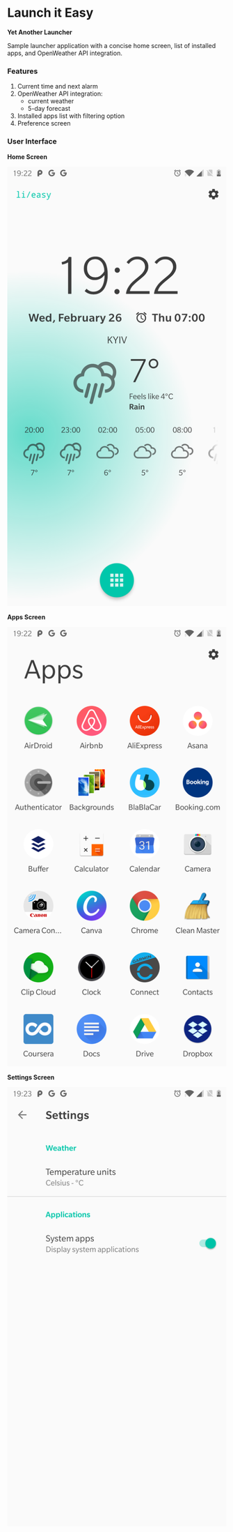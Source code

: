 # Launch it Easy

**Yet Another Launcher**

Sample launcher application with a concise home screen, list of installed apps, and OpenWeather API integration.

### Features
1. Current time and next alarm
2. OpenWeather API integration:
    - current weather
    - 5-day forecast
3. Installed apps list with filtering option
4. Preference screen

### User Interface

**Home Screen**

![Home Screen](images/home.png)

**Apps Screen**

![Apps Screen](images/apps.png)

**Settings Screen**

![Settings Screen](images/settings.png)
